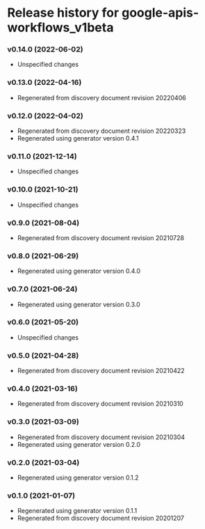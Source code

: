 # Release history for google-apis-workflows_v1beta

### v0.14.0 (2022-06-02)

* Unspecified changes

### v0.13.0 (2022-04-16)

* Regenerated from discovery document revision 20220406

### v0.12.0 (2022-04-02)

* Regenerated from discovery document revision 20220323
* Regenerated using generator version 0.4.1

### v0.11.0 (2021-12-14)

* Unspecified changes

### v0.10.0 (2021-10-21)

* Unspecified changes

### v0.9.0 (2021-08-04)

* Regenerated from discovery document revision 20210728

### v0.8.0 (2021-06-29)

* Regenerated using generator version 0.4.0

### v0.7.0 (2021-06-24)

* Regenerated using generator version 0.3.0

### v0.6.0 (2021-05-20)

* Unspecified changes

### v0.5.0 (2021-04-28)

* Regenerated from discovery document revision 20210422

### v0.4.0 (2021-03-16)

* Regenerated from discovery document revision 20210310

### v0.3.0 (2021-03-09)

* Regenerated from discovery document revision 20210304
* Regenerated using generator version 0.2.0

### v0.2.0 (2021-03-04)

* Regenerated using generator version 0.1.2

### v0.1.0 (2021-01-07)

* Regenerated using generator version 0.1.1
* Regenerated from discovery document revision 20201207


